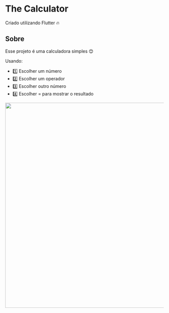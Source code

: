 # The Calculator

Criado utilizando Flutter 🔥

## Sobre

Esse projeto é uma calculadora simples 😊

Usando:
- 1️⃣ Escolher um número
- 2️⃣ Escolher um operador
- 3️⃣ Escolher outro número
- 4️⃣ Escolher = para mostrar o resultado

<img src="./gif/the_calculator.gif" style="height: 650px;">